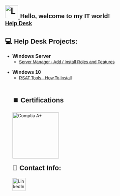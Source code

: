 <h1>
  <a href="https://www.linkedin.com/in/rashadhagen/">
    <img src="https://i.imgur.com/bYUDnOO.png" alt="LinkedIn" width="42px" />
  </a> 
  <span style="font-family: Arial, sans-serif; font-size: 20px; font-weight: bold;">Hello, welcome to my IT world!</span> 
  <br/>
  <a href="https://www.linkedin.com/in/rashadhagen/" style="font-family: Arial, sans-serif; font-size: 18px; font-weight: bold;">Help Desk</a>
</h1>

<h2 style="font-family: Arial, sans-serif; font-size: 22px; font-weight: bold;">💻 Help Desk Projects:</h2>

<ul>
  <li><strong style="font-family: Arial, sans-serif; font-size: 16px;">Windows Server</strong>
    <ul style="list-style-type: circle; padding-left: 1.5em;">
      <li><a href="https://github.com/RashadHagen/Server-Manager-Add-Install-Roles-and-Featues/tree/main" style="font-family: Verdana, sans-serif; font-size: 14px;">Server Manager - Add / Install Roles and Features</a></li>
    </ul>
  </li>
  <br/>
  <li><strong style="font-family: Arial, sans-serif; font-size: 16px;">Windows 10</strong>
    <ul style="list-style-type: circle; padding-left: 1.5em;">
      <li><a href="https://github.com/RashadHagen/Server-Manager-Add-Install-Roles-and-Featues/tree/main" style="font-family: Verdana, sans-serif; font-size: 14px;">RSAT Tools - How To Install</a></li>
</ul>
<br>

<h2 style="font-family: Arial, sans-serif; font-size: 22px; font-weight: bold;">⏹️ Certifications</h2>
<img src="https://i.imgur.com/lLyQ03Z.png" alt="Comptia A+" width="150px" style="margin-bottom: 0.5em;" />

<h2 style= "font-family: Arial, sans-serif; font-size: 22px; font-weight: bold; margin-top: 0.5em;"> 📱 Contact Info:</h2>
<a href="https://www.linkedin.com/in/rashadhagen/">
  <img src="https://i.imgur.com/bYUDnOO.png" alt="LinkedIn" width="42px" />
</a>
<!--
